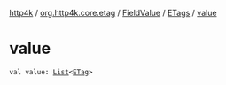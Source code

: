 [http4k](../../../index.md) / [org.http4k.core.etag](../../index.md) / [FieldValue](../index.md) / [ETags](index.md) / [value](./value.md)

# value

`val value: `[`List`](https://kotlinlang.org/api/latest/jvm/stdlib/kotlin.collections/-list/index.html)`<`[`ETag`](../../-e-tag/index.md)`>`